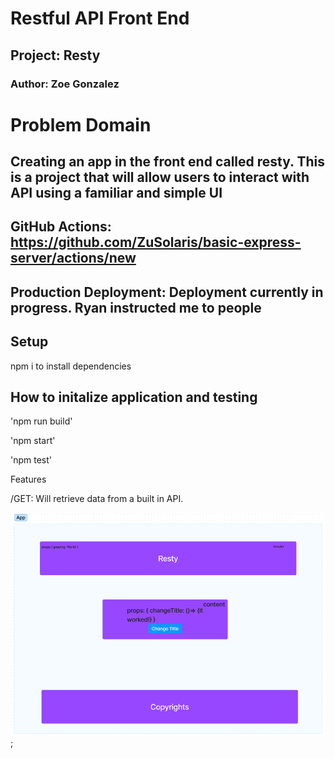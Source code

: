 # Restful API Front End

## Project: Resty

### Author: Zoe Gonzalez


# Problem Domain

## Creating an app in the front end called resty. This is a project that will allow users to interact with API using a familiar and simple UI

## GitHub Actions: <https://github.com/ZuSolaris/basic-express-server/actions/new>

## Production Deployment: Deployment currently in progress. Ryan instructed me to people

## Setup

npm i to install dependencies

## How to initalize application and testing

'npm run build'

'npm start'

'npm test'

Features

/GET: Will retrieve data from a built in API.

![Resty WorkFlow](./Resty.PNG);


